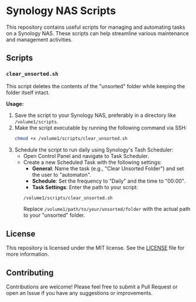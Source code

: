# Synology NAS Scripts

This repository contains useful scripts for managing and automating tasks on a Synology NAS. These scripts can help streamline various maintenance and management activities.

## Scripts

### `clear_unsorted.sh`

This script deletes the contents of the "unsorted" folder while keeping the folder itself intact.

**Usage:**

1. Save the script to your Synology NAS, preferably in a directory like `/volume1/scripts`.
2. Make the script executable by running the following command via SSH:
   ```bash
   chmod +x /volume1/scripts/clear_unsorted.sh
   ```
3. Schedule the script to run daily using Synology's Tash Scheduler:
   - Open Control Panel and navigate to Task Scheduler.
   - Create a new Scheduled Task with the following settings:
     - **General**: Name the task (e.g., "Clear Unsorted Folder") and set the user to "automaton".
     - **Schedule**: Set the frequency to "Daily" and the time to "00:00".
     - **Task Settings**: Enter the path to your script:
      ```bash
      /volume1/scripts/clear_unsorted.sh
      ```
      Replace `/volume1/path/to/your/unsorted/folder` with the actual path to your "unsorted" folder.

## License

This repository is licensed under the MIT license. See the [LICENSE]('./LICENSE') file for more information.

## Contributing

Contributions are welcome! Please feel free to submit a Pull Request or open an Issue if you have any suggestions or improvements.
